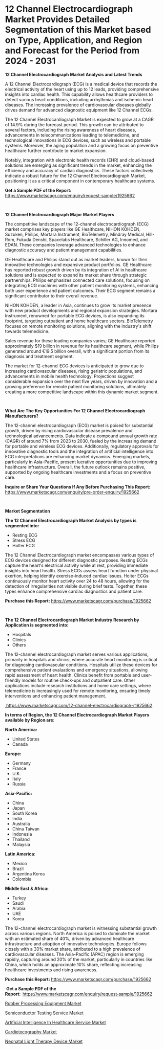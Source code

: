 <p><h1>12 Channel Electrocardiograph Market Provides Detailed Segmentation of this Market based on Type, Application, and Region and Forecast for the Period from 2024 - 2031</h1></p><p><strong>12 Channel Electrocardiograph Market Analysis and Latest Trends</strong></p>
<p><p>A 12 Channel Electrocardiograph (ECG) is a medical device that records the electrical activity of the heart using up to 12 leads, providing comprehensive insights into cardiac health. This capability allows healthcare providers to detect various heart conditions, including arrhythmias and ischemic heart diseases. The increasing prevalence of cardiovascular diseases globally drives demand for advanced diagnostic equipment like 12 Channel ECGs.</p><p>The 12 Channel Electrocardiograph Market is expected to grow at a CAGR of 14.9% during the forecast period. This growth can be attributed to several factors, including the rising awareness of heart diseases, advancements in telecommunications leading to telemedicine, and technological innovations in ECG devices, such as wireless and portable systems. Moreover, the aging population and a growing focus on preventive healthcare further contribute to market expansion.</p><p>Notably, integration with electronic health records (EHR) and cloud-based solutions are emerging as significant trends in the market, enhancing the efficiency and accuracy of cardiac diagnostics. These factors collectively indicate a robust future for the 12 Channel Electrocardiograph Market, positioning it as a critical component in contemporary healthcare systems.</p></p>
<p><strong>Get a Sample PDF of the Report:&nbsp;</strong> <a href="https://www.marketscagr.com/enquiry/request-sample/1925662?utm_campaign=1285&utm_medium=2&utm_source=Github&utm_content=ia&utm_term=24102024&utm_id=12-channel-electrocardiograph">https://www.marketscagr.com/enquiry/request-sample/1925662</a></p>
<p>&nbsp;</p>
<p><strong>12 Channel Electrocardiograph Major Market Players</strong></p>
<p><p>The competitive landscape of the 12-channel electrocardiograph (ECG) market comprises key players like GE Healthcare, NIHON KOHDEN, Suzuken, Philips, Mortara Instrument, BioTelemetry, Mindray Medical, Hill-Rom, Fukuda Denshi, Spacelabs Healthcare, Schiller AG, Innomed, and EDAN. These companies leverage advanced technologies to enhance diagnostic accuracy and patient management capabilities.</p><p>GE Healthcare and Philips stand out as market leaders, known for their innovative technologies and expansive product portfolios. GE Healthcare has reported robust growth driven by its integration of AI in healthcare solutions and is expected to expand its market share through strategic partnerships. Philips emphasizes connected care solutions, focusing on integrating ECG machines with other patient monitoring systems, enhancing both user experience and patient outcomes. Their ECG segment remains a significant contributor to their overall revenue.</p><p>NIHON KOHDEN, a leader in Asia, continues to grow its market presence with new product developments and regional expansion strategies. Mortara Instrument, renowned for portable ECG devices, is also expanding its footprint, targeting outpatient and home healthcare sectors. BioTelemetry focuses on remote monitoring solutions, aligning with the industry's shift towards telemedicine.</p><p>Sales revenue for these leading companies varies; GE Healthcare reported approximately $19 billion in revenue for its healthcare segment, while Philips generated around €19.5 billion overall, with a significant portion from its diagnosis and treatment segment.</p><p>The market for 12-channel ECG devices is anticipated to grow due to increasing cardiovascular diseases, rising geriatric populations, and advancements in mobile health technology. Projections suggest considerable expansion over the next five years, driven by innovation and a growing preference for remote patient monitoring solutions, ultimately creating a more competitive landscape within this dynamic market segment.</p></p>
<p>&nbsp;</p>
<p><strong>What Are The Key Opportunities For 12 Channel Electrocardiograph Manufacturers?</strong></p>
<p><p>The 12-channel electrocardiograph (ECG) market is poised for substantial growth, driven by rising cardiovascular disease prevalence and technological advancements. Data indicate a compound annual growth rate (CAGR) of around 7% from 2023 to 2030, fueled by the increasing demand for portable and wireless ECG devices. Additionally, regulatory approvals for innovative diagnostic tools and the integration of artificial intelligence into ECG interpretations are enhancing market dynamics. Emerging markets, particularly in Asia-Pacific, present lucrative opportunities due to improving healthcare infrastructure. Overall, the future outlook remains positive, supported by ongoing healthcare investments and a focus on preventive care.</p></p>
<p><strong>Inquire or Share Your Questions If Any Before Purchasing This Report:</strong> <a href="https://www.marketscagr.com/enquiry/pre-order-enquiry/1925662?utm_campaign=1285&utm_medium=2&utm_source=Github&utm_content=ia&utm_term=24102024&utm_id=12-channel-electrocardiograph">https://www.marketscagr.com/enquiry/pre-order-enquiry/1925662</a></p>
<p>&nbsp;</p>
<p><strong>Market Segmentation</strong></p>
<p><strong>The 12 Channel Electrocardiograph Market Analysis by types is segmented into:</strong></p>
<p><ul><li>Resting ECG</li><li>Stress ECG</li><li>Holter ECG</li></ul></p>
<p><p>The 12 Channel Electrocardiograph market encompasses various types of ECG devices designed for different diagnostic purposes. Resting ECGs capture the heart's electrical activity while at rest, providing immediate insights into heart health. Stress ECGs assess heart function under physical exertion, helping identify exercise-induced cardiac issues. Holter ECGs continuously monitor heart activity over 24 to 48 hours, allowing for the detection of irregularities not visible during brief tests. Together, these types enhance comprehensive cardiac diagnostics and patient care.</p></p>
<p><strong>Purchase this Report:&nbsp;</strong><a href="https://www.marketscagr.com/purchase/1925662?utm_campaign=1285&utm_medium=2&utm_source=Github&utm_content=ia&utm_term=24102024&utm_id=12-channel-electrocardiograph">https://www.marketscagr.com/purchase/1925662</a></p>
<p>&nbsp;</p>
<p><strong>The 12 Channel Electrocardiograph Market Industry Research by Application is segmented into:</strong></p>
<p><ul><li>Hospitals</li><li>Clinics</li><li>Others</li></ul></p>
<p><p>The 12-channel electrocardiograph market serves various applications, primarily in hospitals and clinics, where accurate heart monitoring is critical for diagnosing cardiovascular conditions. Hospitals utilize these devices for comprehensive patient evaluations and emergency situations, allowing rapid assessment of heart health. Clinics benefit from portable and user-friendly models for routine check-ups and outpatient care. Other applications include research institutions and home care settings, where telemedicine is increasingly used for remote monitoring, ensuring timely interventions and enhancing patient management.</p></p>
<p><a href="https://www.marketscagr.com/12-channel-electrocardiograph-r1925662?utm_campaign=1285&utm_medium=2&utm_source=Github&utm_content=ia&utm_term=24102024&utm_id=12-channel-electrocardiograph">&nbsp;https://www.marketscagr.com/12-channel-electrocardiograph-r1925662</a></p>
<p><strong>In terms of Region, the 12 Channel Electrocardiograph Market Players available by Region are:</strong></p>
<p>
    <p> <strong> North America: </strong>
        <ul>
            <li>United States</li>
            <li>Canada</li>
        </ul>
        </p> 
    <p> <strong> Europe: </strong>
        <ul>
            <li>Germany</li>
            <li>France</li>
            <li>U.K.</li>
            <li>Italy</li>
            <li>Russia</li>
        </ul>
        </p> 
    <p> <strong> Asia-Pacific: </strong>
        <ul>
            <li>China</li>
            <li>Japan</li>
            <li>South Korea</li>
            <li>India</li>
            <li>Australia</li>
            <li>China Taiwan</li>
            <li>Indonesia</li>
            <li>Thailand</li>
            <li>Malaysia</li>
        </ul>
        </p> 
    <p> <strong> Latin America: </strong>
        <ul>
            <li>Mexico</li>
            <li>Brazil</li>
            <li>Argentina Korea</li>
            <li>Colombia</li>
        </ul>
        </p> 
    <p> <strong> Middle East & Africa: </strong>
        <ul>
            <li>Turkey</li>
            <li>Saudi</li>
            <li>Arabia</li>
            <li>UAE</li>
            <li>Korea</li>
        </ul>
    </p>
    </p>
<p><p>The 12-channel electrocardiograph market is witnessing substantial growth across various regions. North America is poised to dominate the market with an estimated share of 40%, driven by advanced healthcare infrastructure and adoption of innovative technologies. Europe follows closely with a 30% market share, attributed to a high prevalence of cardiovascular diseases. The Asia-Pacific (APAC) region is emerging rapidly, capturing around 20% of the market, particularly in countries like China, which holds an approximate 10% share, reflecting increasing healthcare investments and rising awareness.</p></p>
<p><strong>Purchase this Report: </strong><a href="https://www.marketscagr.com/purchase/1925662?utm_campaign=1285&utm_medium=2&utm_source=Github&utm_content=ia&utm_term=24102024&utm_id=12-channel-electrocardiograph">https://www.marketscagr.com/purchase/1925662</a></p>
<p>&nbsp;<strong>Get a Sample PDF of the Report:&nbsp;&nbsp;</strong><a href="https://www.marketscagr.com/enquiry/request-sample/1925662?utm_campaign=1285&utm_medium=2&utm_source=Github&utm_content=ia&utm_term=24102024&utm_id=12-channel-electrocardiograph">https://www.marketscagr.com/enquiry/request-sample/1925662</a></p>
<p><strong></strong></p>
<p><p><a href="https://issuu.com/reportprime-2/docs/rubber-processing-equipment-market-_4be18cf0d68442?utm_campaign=1285&utm_medium=2&utm_source=Github&utm_content=ia&utm_term=24102024&utm_id=12-channel-electrocardiograph">Rubber Processing Equipment Market</a></p><p><a href="https://www.linkedin.com/pulse/semiconductor-testing-service-market-growth-outlook-dt7ce?utm_campaign=1285&utm_medium=2&utm_source=Github&utm_content=ia&utm_term=24102024&utm_id=12-channel-electrocardiograph">Semiconductor Testing Service Market</a></p><p><a href="https://www.linkedin.com/pulse/in-depth-analysis-global-artificial-intelligence-healthcare-so53e?utm_campaign=1285&utm_medium=2&utm_source=Github&utm_content=ia&utm_term=24102024&utm_id=12-channel-electrocardiograph">Artificial Intelligence In Healthcare Service Market</a></p><p><a href="https://github.com/shanicesca7t/Market-Research-Report-List-1/blob/main/cardiotocography-market.md?utm_campaign=1285&utm_medium=2&utm_source=Github&utm_content=ia&utm_term=24102024&utm_id=12-channel-electrocardiograph">Cardiotocography Market</a></p><p><a href="https://github.com/sofayahoo2023/Market-Research-Report-List-6/blob/main/neonatal-light-therapy-device-market.md?utm_campaign=1285&utm_medium=2&utm_source=Github&utm_content=ia&utm_term=24102024&utm_id=12-channel-electrocardiograph">Neonatal Light Therapy Device Market</a></p></p>